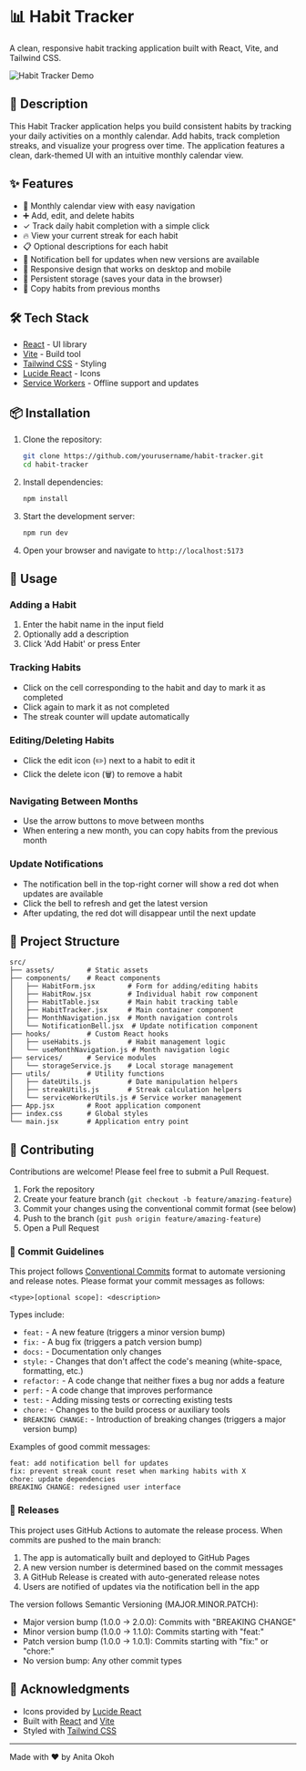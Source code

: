 # 📊 Habit Tracker

A clean, responsive habit tracking application built with React, Vite, and Tailwind CSS.

![Habit Tracker Demo](/public/images/habit_tracker_demo.gif)

## 📝 Description

This Habit Tracker application helps you build consistent habits by tracking your daily activities on a monthly calendar. Add habits, track completion streaks, and visualize your progress over time. The application features a clean, dark-themed UI with an intuitive monthly calendar view.

## ✨ Features

- 📅 Monthly calendar view with easy navigation
- ➕ Add, edit, and delete habits
- ✓ Track daily habit completion with a simple click
- 🔥 View your current streak for each habit
- 📋 Optional descriptions for each habit
- 🔔 Notification bell for updates when new versions are available
- 📱 Responsive design that works on desktop and mobile
- 💾 Persistent storage (saves your data in the browser)
- 🔄 Copy habits from previous months

## 🛠️ Tech Stack

- [React](https://react.dev/) - UI library
- [Vite](https://vitejs.dev/) - Build tool
- [Tailwind CSS](https://tailwindcss.com/) - Styling
- [Lucide React](https://lucide.dev/) - Icons
- [Service Workers](https://developer.mozilla.org/en-US/docs/Web/API/Service_Worker_API) - Offline support and updates

## 📦 Installation

1. Clone the repository:

   ```bash
   git clone https://github.com/yourusername/habit-tracker.git
   cd habit-tracker
   ```

2. Install dependencies:

   ```bash
   npm install
   ```

3. Start the development server:

   ```bash
   npm run dev
   ```

4. Open your browser and navigate to `http://localhost:5173`

## 🚀 Usage

### Adding a Habit

1. Enter the habit name in the input field
2. Optionally add a description
3. Click 'Add Habit' or press Enter

### Tracking Habits

- Click on the cell corresponding to the habit and day to mark it as completed
- Click again to mark it as not completed
- The streak counter will update automatically

### Editing/Deleting Habits

- Click the edit icon (✏️) next to a habit to edit it
- Click the delete icon (🗑️) to remove a habit

### Navigating Between Months

- Use the arrow buttons to move between months
- When entering a new month, you can copy habits from the previous month

### Update Notifications

- The notification bell in the top-right corner will show a red dot when updates are available
- Click the bell to refresh and get the latest version
- After updating, the red dot will disappear until the next update

## 📁 Project Structure

```
src/
├── assets/        # Static assets
├── components/    # React components
│   ├── HabitForm.jsx        # Form for adding/editing habits
│   ├── HabitRow.jsx         # Individual habit row component
│   ├── HabitTable.jsx       # Main habit tracking table
│   ├── HabitTracker.jsx     # Main container component
│   ├── MonthNavigation.jsx  # Month navigation controls
│   └── NotificationBell.jsx  # Update notification component
├── hooks/         # Custom React hooks
│   ├── useHabits.js         # Habit management logic
│   └── useMonthNavigation.js # Month navigation logic
├── services/      # Service modules
│   └── storageService.js    # Local storage management
├── utils/         # Utility functions
│   ├── dateUtils.js         # Date manipulation helpers
│   ├── streakUtils.js       # Streak calculation helpers
│   └── serviceWorkerUtils.js # Service worker management
├── App.jsx        # Root application component
├── index.css      # Global styles
└── main.jsx       # Application entry point
```

## 🤝 Contributing

Contributions are welcome! Please feel free to submit a Pull Request.

1. Fork the repository
2. Create your feature branch (`git checkout -b feature/amazing-feature`)
3. Commit your changes using the conventional commit format (see below)
4. Push to the branch (`git push origin feature/amazing-feature`)
5. Open a Pull Request

### 📝 Commit Guidelines

This project follows [Conventional Commits](https://www.conventionalcommits.org/) format to automate versioning and release notes. Please format your commit messages as follows:

```
<type>[optional scope]: <description>
```

Types include:

- `feat:` - A new feature (triggers a minor version bump)
- `fix:` - A bug fix (triggers a patch version bump)
- `docs:` - Documentation only changes
- `style:` - Changes that don't affect the code's meaning (white-space, formatting, etc.)
- `refactor:` - A code change that neither fixes a bug nor adds a feature
- `perf:` - A code change that improves performance
- `test:` - Adding missing tests or correcting existing tests
- `chore:` - Changes to the build process or auxiliary tools
- `BREAKING CHANGE:` - Introduction of breaking changes (triggers a major version bump)

Examples of good commit messages:

```
feat: add notification bell for updates
fix: prevent streak count reset when marking habits with X
chore: update dependencies
BREAKING CHANGE: redesigned user interface
```

### 🔄 Releases

This project uses GitHub Actions to automate the release process. When commits are pushed to the main branch:

1. The app is automatically built and deployed to GitHub Pages
2. A new version number is determined based on the commit messages
3. A GitHub Release is created with auto-generated release notes
4. Users are notified of updates via the notification bell in the app

The version follows Semantic Versioning (MAJOR.MINOR.PATCH):

- Major version bump (1.0.0 → 2.0.0): Commits with "BREAKING CHANGE"
- Minor version bump (1.0.0 → 1.1.0): Commits starting with "feat:"
- Patch version bump (1.0.0 → 1.0.1): Commits starting with "fix:" or "chore:"
- No version bump: Any other commit types

## 👏 Acknowledgments

- Icons provided by [Lucide React](https://lucide.dev/)
- Built with [React](https://react.dev/) and [Vite](https://vitejs.dev/)
- Styled with [Tailwind CSS](https://tailwindcss.com/)

---

Made with ❤️ by Anita Okoh
